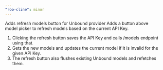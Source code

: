 ```yaml
---
"roo-cline": minor
---
```


Adds refresh models button for Unbound provider
Adds a button above model picker to refresh models based on the current API Key.

1. Clicking the refresh button saves the API Key and calls /models endpoint using that.
2. Gets the new models and updates the current model if it is invalid for the given API Key.
3. The refresh button also flushes existing Unbound models and refetches them.
